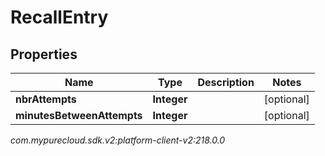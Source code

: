 # RecallEntry


## Properties

| Name | Type | Description | Notes |
| ------------ | ------------- | ------------- | ------------- |
| **nbrAttempts** | **Integer** |  |  [optional] |
| **minutesBetweenAttempts** | **Integer** |  |  [optional] |




_com.mypurecloud.sdk.v2:platform-client-v2:218.0.0_
